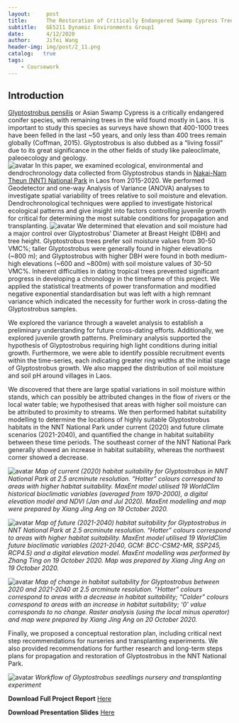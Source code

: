 ```yaml
---
layout:     post
title:      The Restoration of Critically Endangered Swamp Cypress Trees in Laos
subtitle:   GE5211 Dynamic Environments Group1
date:       4/12/2020
author:     Jifei Wang
header-img: img/post/2_11.png
catalog:   true
tags:
    - Coursework
---
```

## Introduction
[Glyptostrobus pensilis](https://www.conifers.org/cu/Glyptostrobus.php) or Asian Swamp Cypress is a critically endangered conifer species, with remaining trees in the wild found mostly in Laos. It is important to study this species as surveys have shown that 400-1000 trees have been felled in the last ~50 years, and only less than 400 trees remain globally (Coffman, 2015). Glyptostrobus is also dubbed as a “living fossil” due to its great significance in the other fields of study like paleoclimate, paleoecology and geology.  
![avatar](/img/post/2_6.png)
In this paper, we examined ecological, environmental and dendrochronology data collected from Glyptostrobus stands in [Nakai-Nam Theun (NNT) National Park](http://www.nnt.gov.la/) in Laos from 2015-2020. We performed Geodetector and one-way Analysis of Variance (ANOVA) analyses to investigate spatial variability of trees relative to soil moisture and elevation. Dendrochronological techniques were applied to investigate historical ecological patterns and give insight into factors controlling juvenile growth for critical for determining the most suitable conditions for propagation and transplanting.
![avatar](/img/post/2_5.png)
We determined that elevation and soil moisture had a major control over Glyptostrobus’ Diameter at Breast Height (DBH)  and tree height. Glyptostrobus trees prefer soil moisture values from 30-50 VMC%; taller Glyptostrobus were generally found in higher elevations (~800 m); and Glyptostrobus with higher DBH were found in both medium-high elevations (~600 and ~800m) with soil moisture values of 30-50 VMC%. Inherent difficulties in dating tropical trees prevented significant progress in developing a chronology in the timeframe of this project. We applied the statistical treatments of power transformation and modified negative exponential standardisation but was left with a high remnant variance which indicated the necessity for further work in cross-dating the Glyptostrobus samples.

We explored the variance through a wavelet analysis to establish a preliminary understanding for future cross-dating efforts. Additionally, we explored juvenile growth patterns. Preliminary analysis supported the hypothesis of Glyptostrobus requiring high light conditions during initial growth. Furthermore, we were able to identify possible recruitment events within the time-series, each indicating greater ring widths at the initial stage of Glyptostrobus growth. We also mapped the distribution of soil moisture and soil pH around villages in Laos.

We discovered that there are large spatial variations in soil moisture within stands, which can possibly be attributed changes in the flow of rivers or the local water table; we hypothesised that areas with higher soil moisture can be attributed to proximity to streams. We then performed habitat suitability modelling to determine the locations of highly suitable Glyptostrobus habitats in the NNT National Park under current (2020) and future climate scenarios (2021-2040), and quantified the change in habitat suitability between these time periods. The southeast corner of the NNT National Park generally showed an increase in habitat suitability, whereas the northwest corner showed a decrease.

![avatar](/img/post/2_2.png)
 *Map of current (2020) habitat suitability for Glyptostrobus in NNT National Park at 2.5 arcminute resolution. “Hotter” colours correspond to areas with higher habitat suitability. MaxEnt model utilised 19 WorldClim historical bioclimatic variables (averaged from 1970-2000), a digital elevation model and NDVI (Jan and Jul 2020). MaxEnt modelling and map were prepared by Xiang Jing Ang on 19 October 2020.*

![avatar](/img/post/2_3.png)
*Map of future (2021-2040) habitat suitability for Glyptostrobus in NNT National Park at 2.5 arcminute resolution. “Hotter” colours correspond to areas with higher habitat suitability. MaxEnt model utilised 19 WorldClim future bioclimatic variables (2021-2040, GCM: BCC-CSM2-MR, SSP245, RCP4.5) and a digital elevation model. MaxEnt modelling was performed by Zhang Ting on 19 October 2020. Map was prepared by Xiang Jing Ang on 19 October 2020.*

![avatar](/img/post/2_4.png)
 *Map of change in habitat suitability for Glyptostrobus between 2020 and 2021-2040 at 2.5 arcminute resolution. “Hotter” colours correspond to areas with a decrease in habitat suitability; “Colder” colours correspond to areas with an increase in habitat suitability; ‘0’ value corresponds to no change. Raster analysis (using the local minus operator) and map were prepared by Xiang Jing Ang on 20 October 2020.*

Finally, we proposed a conceptual restoration plan, including critical next step recommendations for nurseries and transplanting experiments. We also provided recommendations for further research and long-term steps plans for propagation and restoration of Glyptostrobus in the NNT National Park.

![avatar](/img/post/2_7.png)
*Workflow of Glyptostrobus seedlings nursery and transplanting experiment*

**Download Full Project Report** [Here](https://drive.google.com/file/d/1Qg6SgEn_SV05s_ZAi84oDFodDS_bHvYJ/view?usp=sharing)

**Download Presentation Slides** [Here](https://drive.google.com/file/d/1sjyovMk0S3vtZpHqdvSkZvstKV419sVl/view?usp=sharing)
